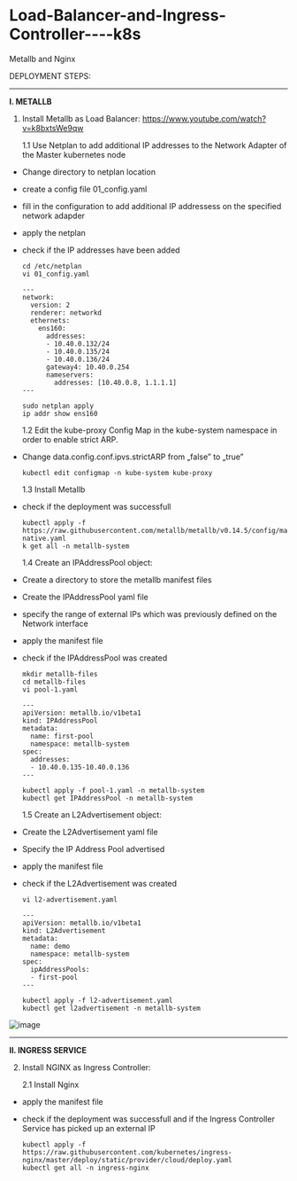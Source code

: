 # Load-Balancer-and-Ingress-Controller----k8s
Metallb and Nginx

DEPLOYMENT STEPS:

---
**I. METALLB**
1. Install Metallb as Load Balancer: https://www.youtube.com/watch?v=k8bxtsWe9qw
   
   1.1 Use Netplan to add additional IP addresses to the Network Adapter of the Master kubernetes node
   
 - Change directory to netplan location
 - create a config file 01_config.yaml
 - fill in the configuration to add additional IP addressess on the specified network adapder
 - apply the netplan
 - check if the IP addresses have been added

       cd /etc/netplan
       vi 01_config.yaml

       ---
       network:
         version: 2
         renderer: networkd
         ethernets:
           ens160:
             addresses:
             - 10.40.0.132/24
             - 10.40.0.135/24
             - 10.40.0.136/24
             gateway4: 10.40.0.254
             nameservers:
               addresses: [10.40.0.8, 1.1.1.1]
       ---

       sudo netplan apply
       ip addr show ens160

   
   1.2 Edit the kube-proxy Config Map in the kube-system namespace in order to enable strict ARP.

 - Change data.config.conf.ipvs.strictARP from „false” to „true” 

       kubectl edit configmap -n kube-system kube-proxy


   1.3 Install Metallb

 - check if the deployment was successfull

       kubectl apply -f https://raw.githubusercontent.com/metallb/metallb/v0.14.5/config/manifests/metallb-native.yaml
       k get all -n metallb-system


   1.4 Create an IPAddressPool object:

 - Create a directory to store the metallb manifest files
 - Create the IPAddressPool yaml file
 - specify the range of external IPs which was previously defined on the Network interface
 - apply the manifest file
 - check if the IPAddressPool was created

       mkdir metallb-files
       cd metallb-files
       vi pool-1.yaml

       ---
       apiVersion: metallb.io/v1beta1
	   kind: IPAddressPool
	   metadata:
	     name: first-pool
	     namespace: metallb-system
       spec:
	     addresses:
	     - 10.40.0.135-10.40.0.136
       ---

       kubectl apply -f pool-1.yaml -n metallb-system
       kubectl get IPAddressPool -n metallb-system


   1.5 Create an L2Advertisement object:
   
 - Create the L2Advertisement yaml file
 - Specify the IP Address Pool advertised
 - apply the manifest file
 - check if the L2Advertisement was created

       vi l2-advertisement.yaml

       ---
       apiVersion: metallb.io/v1beta1
	   kind: L2Advertisement
	   metadata:
	     name: demo
	     namespace: metallb-system
	   spec:
	     ipAddressPools:
	     - first-pool
       ---

       kubectl apply -f l2-advertisement.yaml
       kubectl get l2advertisement -n metallb-system

![image](https://github.com/denis-314/Load-Balancer-and-Ingress-Controller----k8s/assets/112620749/6f6fd8d7-790c-465c-87cd-d79a9840c6e9)

---

**II. INGRESS SERVICE**

2. Install NGINX as Ingress Controller:

   2.1 Install Nginx
 - apply the manifest file
 - check if the deployment was successfull and if the Ingress Controller Service has picked up an external IP

       kubectl apply -f https://raw.githubusercontent.com/kubernetes/ingress-nginx/master/deploy/static/provider/cloud/deploy.yaml
       kubectl get all -n ingress-nginx
